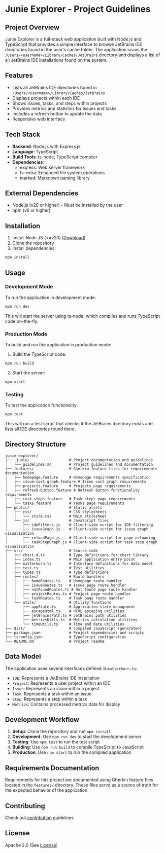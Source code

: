 # Junie Explorer - Project Guidelines

## Project Overview
Junie Explorer is a full-stack web application built with Node.js and TypeScript that provides a simple interface to browse JetBrains IDE directories found in the user's cache folder. The application scans the `/Users/<username>/Library/Caches/JetBrains` directory and displays a list of all JetBrains IDE installations found on the system.

## Features
- Lists all JetBrains IDE directories found in `/Users/<username>/Library/Caches/JetBrains`
- Displays projects within each IDE
- Shows issues, tasks, and steps within projects
- Provides metrics and statistics for issues and tasks
- Includes a refresh button to update the data
- Responsive web interface

## Tech Stack
- **Backend**: Node.js with Express.js
- **Language**: TypeScript
- **Build Tools**: ts-node, TypeScript compiler
- **Dependencies**:
  - express: Web server framework
  - fs-extra: Enhanced file system operations
  - marked: Markdown parsing library

## External Dependencies
- Node.js (v20 or higher) - Must be installed by the user
- npm (v6 or higher)

## Installation
1. Install Node JS (>=v20) ([Download](https://nodejs.org/en/download))
1. Clone the repository
2. Install dependencies:
```bash
npm install
```

## Usage

### Development Mode
To run the application in development mode:
```bash
npm run dev
```
This will start the server using ts-node, which compiles and runs TypeScript code on-the-fly.

### Production Mode
To build and run the application in production mode:

1. Build the TypeScript code:
```bash
npm run build
```

2. Start the server:
```bash
npm start
```

### Testing
To test the application functionality:
```bash
npm test
```
This will run a test script that checks if the JetBrains directory exists and lists all IDE directories found there.

## Directory Structure
```
junie-explorer/
├── .junie/                  # Project documentation and guidelines
│   └── guidelines.md        # Project guidelines and documentation
├── features/                # Gherkin feature files for requirements documentation
│   ├── homepage.feature     # Homepage requirements specification
│   ├── issue-cost-graph.feature # Issue cost graph requirements
│   ├── projects.feature     # Projects page requirements
│   ├── refresh-button.feature # Refresh button functionality requirements
│   ├── task-steps.feature   # Task steps page requirements
│   └── tasks.feature        # Tasks page requirements
├── public/                  # Static assets
│   ├── css/                 # CSS stylesheets
│   │   └── style.css        # Main stylesheet
│   └── js/                  # JavaScript files
│       ├── ideFilters.js    # Client-side script for IDE filtering
│       ├── issueGraph.js    # Client-side script for issue graph visualization
│       ├── reloadPage.js    # Client-side script for page reloading
│       └── taskStepGraph.js # Client-side script for task step graph visualization
├── src/                     # Source code
│   ├── chart.d.ts           # Type definitions for chart library
│   ├── index.ts             # Main application entry point
│   ├── matterhorn.ts        # Interface definitions for data model
│   ├── test.ts              # Test utilities
│   ├── types.ts             # Type definitions
│   ├── routes/              # Route handlers
│   │   ├── homeRoutes.ts    # Homepage route handler
│   │   ├── issueRoutes.ts   # Issue page route handler
│   │   ├── notFoundRoutes.ts # Not found page route handler
│   │   ├── projectRoutes.ts # Project page route handler
│   │   └── taskRoutes.ts    # Task page route handler
│   └── utils/               # Utility functions
│       ├── appState.ts      # Application state management
│       ├── escapeHtml.ts    # HTML escaping utilities
│       ├── jetBrainsPath.ts # JetBrains path utilities
│       ├── metricsUtils.ts  # Metrics calculation utilities
│       └── timeUtils.ts     # Time and date utilities
├── dist/                    # Compiled JavaScript (generated)
├── package.json             # Project dependencies and scripts
├── tsconfig.json            # TypeScript configuration
└── README.md                # Project readme
```

## Data Model
The application uses several interfaces defined in `matterhorn.ts`:
- `IDE`: Represents a JetBrains IDE installation
- `Project`: Represents a user project within an IDE
- `Issue`: Represents an issue within a project
- `Task`: Represents a task within an issue
- `Step`: Represents a step within a task
- `Metrics`: Contains processed metrics data for display

## Development Workflow
1. **Setup**: Clone the repository and run `npm install`
2. **Development**: Use `npm run dev` to start the development server
3. **Testing**: Use `npm test` to run the test script
4. **Building**: Use `npm run build` to compile TypeScript to JavaScript
5. **Production**: Use `npm start` to run the compiled application

## Requirements Documentation
Requirements for this project are documented using Gherkin feature files located in the `features/` directory. These files serve as a source of truth for the expected behavior of the application.

## Contributing

Check out [contribution](CONTRIBUTING.md) guidelines

## License
Apache 2.0 (See [License](LICENSE))
